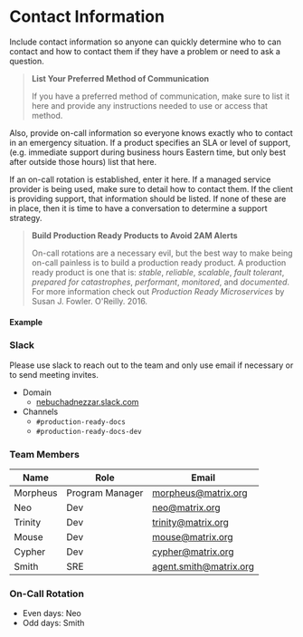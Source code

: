 # Contact Information

Include contact information so anyone can quickly determine who to can contact and how to contact them if they have a problem or need to ask a question.

> **List Your Preferred Method of Communication**
>
> If you have a preferred method of communication, make sure to list it here and provide any instructions needed to use or access that method.

Also, provide on-call information so everyone knows exactly who to contact in an emergency situation. If a product specifies an SLA or level of support, (e.g. immediate support during business hours Eastern time, but only best after outside those hours) list that here.

If an on-call rotation is established, enter it here. If a managed service provider is being used, make sure to detail how to contact them. If the client is providing support, that information should be listed. If none of these are in place, then it is time to have a conversation to determine a support strategy.

> **Build Production Ready Products to Avoid 2AM Alerts**
>
> On-call rotations are a necessary evil, but the best way to make being on-call painless is to build a production ready product. A production ready product is one that is: _stable_, _reliable_, _scalable_, _fault tolerant_, _prepared for catastrophes_, _performant_, _monitored_, and _documented_. For more information check out _Production Ready Microservices_ by Susan J. Fowler. O'Reilly. 2016.


#### Example


### Slack

Please use slack to reach out to the team and only use email if necessary or to send meeting invites.

- Domain
    - [nebuchadnezzar.slack.com](nebuchadnezzar.slack.com)
- Channels
    - `#production-ready-docs`
    - `#production-ready-docs-dev`


### Team Members

| Name     | Role            | Email                  |
|----------|-----------------|------------------------|
| Morpheus | Program Manager | morpheus@matrix.org    |
| Neo      | Dev             | neo@matrix.org         |
| Trinity  | Dev             | trinity@matrix.org     |
| Mouse    | Dev             | mouse@matrix.org       |
| Cypher   | Dev             | cypher@matrix.org      |
| Smith    | SRE             | agent.smith@matrix.org |


### On-Call Rotation

- Even days: Neo
- Odd days: Smith
